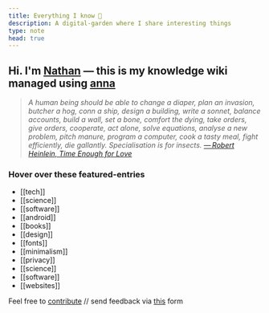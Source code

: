 ```yaml
---
title: Everything I know 🌱
description: A digital-garden where I share interesting things 
type: note 
head: true
---
```

## Hi. I'm [Nathan](https://polarhive.net/) — this is my knowledge wiki managed using [anna](https://polarhive.net/anna)

> *A human being should be able to change a diaper, plan an invasion, butcher a
> hog, conn a ship, design a building, write a sonnet, balance accounts, build
> a wall, set a bone, comfort the dying, take orders, give orders, cooperate,
> act alone, solve equations, analyse a new problem, pitch manure, program a
> computer, cook a tasty meal, fight efficiently, die gallantly. Specialisation is for insects.
>  [— Robert Heinlein, Time Enough for  Love](https://en.m.wikipedia.org/wiki/Competent_man)*

### Hover over these featured-entries

- [[tech]]
- [[science]]
- [[software]]
- [[android]]
- [[books]]
- [[design]]
- [[fonts]]
- [[minimalism]]
- [[privacy]]
- [[science]]
- [[software]]
- [[websites]]

Feel free to [contribute](mailto:mail@polarhive.net?subject=wiki-entry) // send feedback via [this](https://polarhive.net/contact) form
